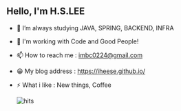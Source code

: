 ## Hello, I'm H.S.LEE 

- 🌱 I’m always studying JAVA, SPRING, BACKEND, INFRA
- 🤔 I'm working with Code and Good People!
- 📫 How to reach me : [imbc0224@gmail.com](https://iheese.github.io/contact/)
- 😁 My blog address : https://iheese.github.io/
- ⚡ What i like : New things, Coffee

  ![hits](https://komarev.com/ghpvc/?username=iheese&color=blue&label=HITS&style=plastic)

<!-- - 👯 I’m looking to collaborate on ... -->
<!-- - 🤔 I’m looking for help with ... -->
<!-- - 💬 Ask me about ... -->
<!-- 🔭 I’m currently working on ...-->
<!-- - 😄 Pronouns: ... -->
 

